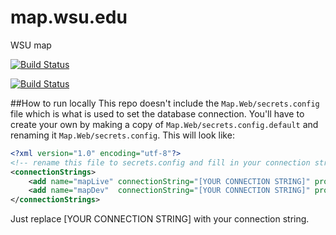 # map.wsu.edu
WSU map

[![Build Status](https://travis-ci.org/washingtonstateuniversity/map.wsu.edu.svg?branch=master)](https://travis-ci.org/washingtonstateuniversity/map.wsu.edu)

[![Build Status](http://jenkins-01.web.wsu.edu:8080/buildStatus/icon?job=map.wsu.edu)](http://jenkins-01.web.wsu.edu:8080/job/map.wsu.edu/)

##How to run locally
This repo doesn't include the `Map.Web/secrets.config` file which is what is used to set the database connection.  You'll have to create your own by making a copy of `Map.Web/secrets.config.default` and renaming it `Map.Web/secrets.config`.  This will look like:

```xml
<?xml version="1.0" encoding="utf-8"?>
<!-- rename this file to secrets.config and fill in your connection strings -->
<connectionStrings>
	<add name="mapLive" connectionString="[YOUR CONNECTION STRING]" providerName="System.Data.SqlClient"  />
	<add name="mapDev"  connectionString="[YOUR CONNECTION STRING]" providerName="System.Data.SqlClient"  />
</connectionStrings>
```

Just replace [YOUR CONNECTION STRING] with your connection string.
